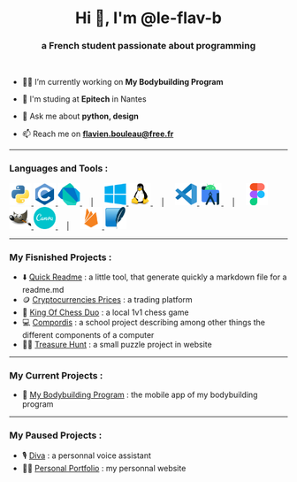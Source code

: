 <h1 align="center">Hi 👋, I'm @le-flav-b</h1>
<h3 align="center">a French student passionate about programming</h3>
<br>


- 👨‍💻 I’m currently working on **My Bodybuilding Program**

- 🧠 I'm studing at **Epitech** in Nantes

- 💬 Ask me about **python, design**

- 📫 Reach me on **flavien.bouleau@free.fr**


---


<h3 align="left">Languages and Tools :</h3>

<p align="left">
  <a href="https://www.python.org" target="_blank" rel="noreferrer"> <img src="https://raw.githubusercontent.com/devicons/devicon/master/icons/python/python-original.svg" alt="Python" width="40" height="40"/> </a>
  <a href="https://www.cprogramming.com/" target="_blank" rel="noreferrer"> <img src="https://raw.githubusercontent.com/devicons/devicon/master/icons/c/c-original.svg" alt="C" width="40" height="40"/> </a>
  <a href="https://dart.dev" target="_blank" rel="noreferrer"> <img src="https://raw.githubusercontent.com/devicons/devicon/master/icons/dart/dart-original.svg" alt="Dart" width="40" height="40"/> </a>
  &nbsp;&nbsp;&nbsp; | &nbsp;&nbsp;&nbsp;
  <a href="https://www.microsoft.com/" target="_blank" rel="noreferrer"> <img src="https://raw.githubusercontent.com/devicons/devicon/master/icons/windows8/windows8-original.svg" alt="Windows" width="40" height="40"/> </a>
  <a href="https://www.linux.org/" target="_blank" rel="noreferrer"> <img src="https://raw.githubusercontent.com/devicons/devicon/master/icons/linux/linux-original.svg" alt="Linux" width="40" height="40"/> </a>
  &nbsp;&nbsp;&nbsp; | &nbsp;&nbsp;&nbsp;
  <a href="https://code.visualstudio.com" target="_blank" rel="noreferrer"> <img src="https://raw.githubusercontent.com/devicons/devicon/master/icons/vscode/vscode-original.svg" alt="VSCode" width="40" height="40"/> </a>
  <a href="https://developer.android.com/studio/" target="_blank" rel="noreferrer"> <img src="https://raw.githubusercontent.com/devicons/devicon/master/icons/androidstudio/androidstudio-original.svg" alt="Android Studio" width="40" height="40"/> </a>
  &nbsp;&nbsp;&nbsp; | &nbsp;&nbsp;&nbsp;
  <a href="https://www.figma.com/" target="_blank" rel="noreferrer"> <img src="https://raw.githubusercontent.com/devicons/devicon/master/icons/figma/figma-original.svg" alt="Figma" width="40" height="40"/> </a>
  <a href="https://www.gimp.org" target="_blank" rel="noreferrer"> <img src="https://raw.githubusercontent.com/devicons/devicon/master/icons/gimp/gimp-original.svg" alt="Gimp" width="40" height="40"/> </a>
  <a href="https://canva.com" target="_blank" rel="noreferrer"> <img src="https://raw.githubusercontent.com/devicons/devicon/master/icons/canva/canva-original.svg" alt="Canva" width="40" height="40"/> </a>
  &nbsp;&nbsp;&nbsp; | &nbsp;&nbsp;&nbsp;
  <a href="https://firebase.google.com/" target="_blank" rel="noreferrer"> <img src="https://raw.githubusercontent.com/devicons/devicon/master/icons/firebase/firebase-plain.svg" alt="Firebase" width="40" height="40"/> </a>
  <a href="https://www.sqlite.org/" target="_blank" rel="noreferrer"> <img src="https://raw.githubusercontent.com/devicons/devicon/master/icons/sqlite/sqlite-original.svg" alt="SQLite" width="40" height="40"/> </a>
</p>


---


<h3 align="left">My Fisnished Projects :</h3>

- ⬇️ [Quick Readme](https://github.com/le-flav-b/quick-readme) : a little tool, that generate quickly a markdown file for a readme.md
- 🪙 [Cryptocurrencies Prices](https://github.com/le-flav-b/cryptocurrencies-prices) : a trading platform
- 👑 [King Of Chess Duo](https://github.com/le-flav-b/king-of-chess-duo) : a local 1v1 chess game
- 💻 [Compordis](https://github.com/le-flav-b/compordis) : a school project describing among other things the different components of a computer
- 🏴‍☠️ [Treasure Hunt](https://github.com/le-flav-b/treasure-hunt) : a small puzzle project in website


---


<h3 align="left">My Current Projects :</h3>

- 💪 [My Bodybuilding Program](https://github.com/le-flav-b/my-bodybuilding-program) : the mobile app of my bodybuilding program


---


<h3 align="left">My Paused Projects :</h3>

- 🎙️ [Diva](https://github.com/le-flav-b/diva) : a personnal voice assistant
- 👨‍🎓 [Personal Portfolio](https://github.com/le-flav-b/personal-portfolio) : my personnal website
